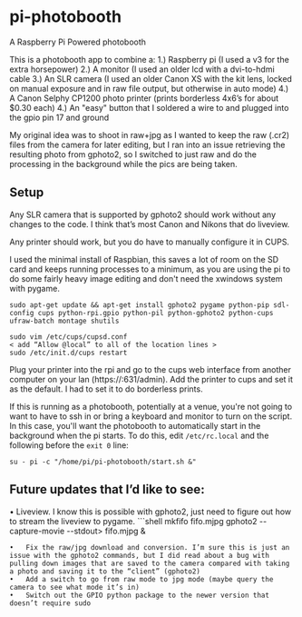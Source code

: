 # pi-photobooth

A Raspberry Pi Powered photobooth

This is a photobooth app to combine a:
1.)	Raspberry pi (I used a v3 for the extra horsepower)
2.)	A monitor (I used an older lcd with a dvi-to-hdmi cable
3.)	An SLR camera (I used an older Canon XS with the kit lens, locked on manual exposure and in raw file output, but otherwise in auto mode)
4.)	A Canon Selphy CP1200 photo printer (prints borderless 4x6’s for about $0.30 each)
4.) An "easy" button that I soldered a wire to and plugged into the gpio pin 17 and ground

My original idea was to shoot in raw+jpg as I wanted to keep the raw (.cr2) files from the camera for later editing, but I ran into an issue retrieving the resulting photo from gphoto2, so I switched to just raw and do the processing in the background while the pics are being taken.

## Setup

Any SLR camera that is supported by gphoto2 should work without any changes to the code. I think that’s most Canon and Nikons that do liveview.

Any printer should work, but you do have to manually configure it in CUPS.

I used the minimal install of Raspbian, this saves a lot of room on the SD card and keeps running processes to a minimum, as you are using the pi to do some fairly heavy image editing and don't need the xwindows system with pygame.

```shell
sudo apt-get update && apt-get install gphoto2 pygame python-pip sdl-config cups python-rpi.gpio python-pil python-gphoto2 python-cups ufraw-batch montage shutils

sudo vim /etc/cups/cupsd.conf
< add “Allow @local” to all of the location lines >
sudo /etc/init.d/cups restart
```

Plug your printer into the rpi and go to the cups web interface from another computer on your lan (https://<rpi IP address>:631/admin).
Add the printer to cups and set it as the default. I had to set it to do borderless prints.

If this is running as a photobooth, potentially at a venue, you're not going to want to have to ssh in or bring a keyboard and monitor to turn on the script. In this case, you'll want the photobooth to automatically start in the background when the pi starts. To do this, edit `/etc/rc.local` and the following before the `exit 0` line:

```shell
su - pi -c "/home/pi/pi-photobooth/start.sh &"
```

## Future updates that I’d like to see:
•	Liveview. I know this is possible with gphoto2, just need to figure out how to stream the liveview to pygame.
	```shell
  mkfifo fifo.mjpg
	gphoto2 --capture-movie --stdout> fifo.mjpg &
  ```
•	Fix the raw/jpg download and conversion. I’m sure this is just an issue with the gphoto2 commands, but I did read about a bug with pulling down images that are saved to the camera compared with taking a photo and saving it to the “client” (gphoto2)
•	Add a switch to go from raw mode to jpg mode (maybe query the camera to see what mode it’s in)
•	Switch out the GPIO python package to the newer version that doesn’t require sudo
